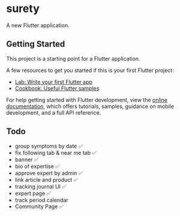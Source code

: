 # surety

A new Flutter application.

## Getting Started

This project is a starting point for a Flutter application.

A few resources to get you started if this is your first Flutter project:

- [Lab: Write your first Flutter app](https://docs.flutter.dev/get-started/codelab)
- [Cookbook: Useful Flutter samples](https://docs.flutter.dev/cookbook)

For help getting started with Flutter development, view the
[online documentation](https://docs.flutter.dev/), which offers tutorials,
samples, guidance on mobile development, and a full API reference.

## Todo
- group symptoms by date ✅
- fix following tab & near me tab ✅
- banner ✅
- bio of expertise ✅
- approve expert by admin ✅
- link article and product ✅
- tracking journal UI ✅
- expert page  ✅
- track period calendar
- Community Page ✅
